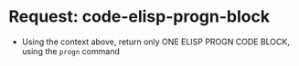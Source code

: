 <!-- ---
!-- Timestamp: 2025-01-08 20:29:28
!-- Author: ywatanabe
!-- File: /home/ywatanabe/proj/llemacs/workspace/resources/prompts/components/09_requests/code-elisp-progn-block.md
!-- --- -->

# Request: code-elisp-progn-block
* Using the context above, return only ONE ELISP PROGN CODE BLOCK, using the `progn` command
